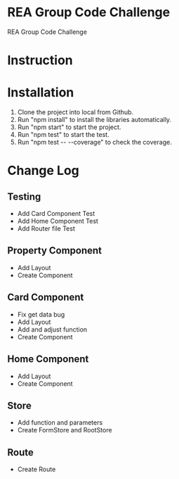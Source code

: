 # REA Group Code Challenge

REA Group Code Challenge

# Instruction

# Installation

1. Clone the project into local from Github.
2. Run "npm install" to install the libraries automatically.
3. Run "npm start" to start the project.
4. Run "npm test" to start the test.
5. Run "npm test -- --coverage" to check the coverage.

# Change Log

## Testing

-   Add Card Component Test
-   Add Home Component Test
-   Add Router file Test

## Property Component

-   Add Layout
-   Create Component

## Card Component

-   Fix get data bug
-   Add Layout
-   Add and adjust function
-   Create Component

## Home Component

-   Add Layout
-   Create Component

## Store

-   Add function and parameters
-   Create FormStore and RootStore

## Route

-   Create Route
